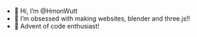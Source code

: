 - 👋 Hi, I’m @HmonWutt
- 👀 I’m obsessed with making websites, blender and three.js!!
- 🌱 Advent of code enthusiast!

<!---
HmonWutt/HmonWutt is a ✨ special ✨ repository because its `README.md` (this file) appears on your GitHub profile.
You can click the Preview link to take a look at your changes.
--->
